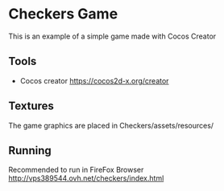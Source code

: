 # Checkers Game
This is an example of a simple game made with Cocos Creator
## Tools
- Cocos creator <https://cocos2d-x.org/creator>
## Textures
The game graphics are placed in Checkers/assets/resources/ 
## Running 
Recommended to run in FireFox Browser
<http://vps389544.ovh.net/checkers/index.html>
